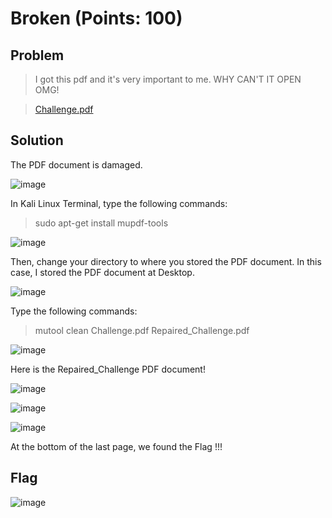 # Broken (Points: 100)

## Problem
> I got this pdf and it's very important to me. WHY CAN'T IT OPEN OMG!

> [Challenge.pdf](https://github.com/kqrrrr/Girls-In-CTF-2023/files/13692213/Challenge.pdf)


## Solution

The PDF document is damaged.

![image](https://github.com/kqrrrr/Girls-In-CTF-2023/assets/96009671/729fe304-f421-47cf-811b-de0f93e9499e)


In Kali Linux Terminal, type the following commands:


> sudo apt-get install mupdf-tools


![image](https://github.com/kqrrrr/Girls-In-CTF-2023/assets/96009671/5a2c181f-687d-453a-92e4-6a3eeabab8fe)


Then, change your directory to where you stored the PDF document. In this case, I stored the PDF document at Desktop.

![image](https://github.com/kqrrrr/Girls-In-CTF-2023/assets/96009671/7dd63e6c-113b-410f-9673-8d3fdfddc486)


Type the following commands:

> mutool clean Challenge.pdf Repaired_Challenge.pdf


![image](https://github.com/kqrrrr/Girls-In-CTF-2023/assets/96009671/013f310f-161a-49c8-8a2b-533be0c95d27)

Here is the Repaired_Challenge PDF document!

![image](https://github.com/kqrrrr/Girls-In-CTF-2023/assets/96009671/315f2a76-f1e5-4164-8d7b-426f0f4bb38b)

![image](https://github.com/kqrrrr/Girls-In-CTF-2023/assets/96009671/8d148225-f224-4d4a-8068-c062d764b463)

![image](https://github.com/kqrrrr/Girls-In-CTF-2023/assets/96009671/7e54d648-9c70-4e83-8b91-40e20cc02a2e)

At the bottom of the last page, we found the Flag !!!

## Flag

![image](https://github.com/kqrrrr/Girls-In-CTF-2023/assets/96009671/dfa53a78-fa92-4465-bf37-d5e1ce445966)




